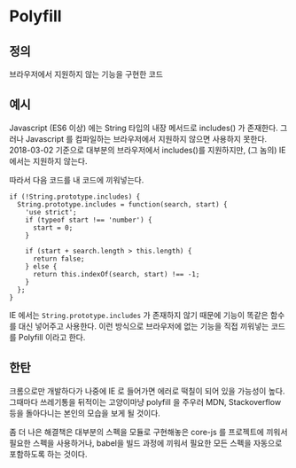 <!-- TITLE: Polyfill -->
<!-- SUBTITLE: 브라우저에서 지원하지 않는 기능을 구현한 코드 -->

# Polyfill
## 정의
브라우저에서 지원하지 않는 기능을 구현한 코드


## 예시

Javascript (ES6 이상) 에는 String 타입의 내장 메서드로 includes() 가 존재한다. 그러나 Javascript 를 컴파일하는 브라우저에서 지원하지 않으면 사용하지 못한다. 2018-03-02 기준으로 대부분의 브라우저에서 includes()를 지원하지만, (그 놈의) IE 에서는 지원하지 않는다.

따라서 다음 코드를 내 코드에 끼워넣는다.

```
if (!String.prototype.includes) {
  String.prototype.includes = function(search, start) {
    'use strict';
    if (typeof start !== 'number') {
      start = 0;
    }
    
    if (start + search.length > this.length) {
      return false;
    } else {
      return this.indexOf(search, start) !== -1;
    }
  };
}
```

IE 에서는 `String.prototype.includes` 가 존재하지 않기 때문에 기능이 똑같은 함수를 대신 넣어주고 사용한다.  이런 방식으로 브라우저에 없는 기능을 직접 끼워넣는 코드를 Polyfill 이라고 한다.


## 한탄

크롬으로만 개발하다가 나중에 IE 로 들어가면 에러로 떡칠이 되어 있을 가능성이 높다. 그때마다 쓰레기통을 뒤적이는 고양이마냥 polyfill 을 주우러 MDN, Stackoverflow 등을 돌아다니는 본인의 모습을 보게 될 것이다.

좀 더 나은 해결책은 대부분의 스펙을 모듈로 구현해놓은 core-js 를 프로젝트에 끼워서 필요한 스펙을 사용하거나, babel을 빌드 과정에 끼워서 필요한 모든 스펙을 자동으로 포함하도록 하는 것이다.




